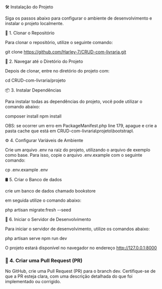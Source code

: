 🛠 Instalação do Projeto

Siga os passos abaixo para configurar o ambiente de desenvolvimento e instalar o projeto localmente.

🔄 1. Clonar o Repositório

Para clonar o repositório, utilize o seguinte comando:


git clone https://github.com/Harley-7/CRUD-com-livraria.git


📂 2. Navegar até o Diretório do Projeto

Depois de clonar, entre no diretório do projeto com:


cd CRUD-com-livraria/projeto


📦 3. Instalar Dependências

Para instalar todas as dependências do projeto, você pode utilizar o comando abaixo:


composer install
npm install


OBS: se ocorrer um erro em PackageManifest.php line 179, apague e crie a pasta cache que está em CRUD-com-livraria\projeto\bootstrap\


⚙️ 4. Configurar Variáveis de Ambiente

Crie um arquivo .env na raiz do projeto, utilizando o arquivo de exemplo como base. Para isso, copie o arquivo .env.example com o seguinte comando:


cp .env.example .env


🛢 5. Criar o Banco de dados

crie um banco de dados chamado bookstore

em seguida utilize o comando abaixo:


php artisan migrate:fresh --seed


🚀 6. Iniciar o Servidor de Desenvolvimento

Para iniciar o servidor de desenvolvimento, utilize os comandos abaixo:


php artisan serve
npm run dev


O projeto estará disponível no navegador no endereço http://127.0.0.1:8000


### 🔀 4. Criar uma Pull Request (PR)

No GitHub, crie uma Pull Request (PR) para o branch dev. Certifique-se de que a PR esteja clara, com uma descrição detalhada do que foi implementado ou corrigido.
